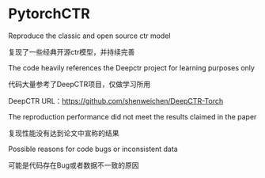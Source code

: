 # PytorchCTR
Reproduce the classic and open source ctr model

复现了一些经典开源ctr模型，并持续完善

The code heavily references the Deepctr project for learning purposes only

代码大量参考了DeepCTR项目，仅做学习所用

DeepCTR URL：https://github.com/shenweichen/DeepCTR-Torch

The reproduction performance did not meet the results claimed in the paper

复现性能没有达到论文中宣称的结果

Possible reasons for code bugs or inconsistent data

可能是代码存在Bug或者数据不一致的原因
